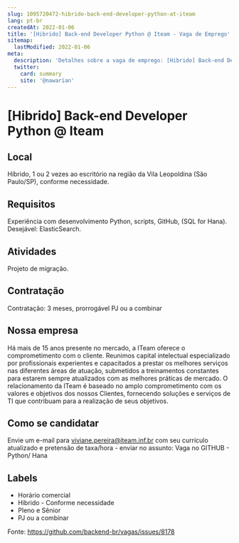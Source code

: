 ```yaml
---
slug: 1095720472-hibrido-back-end-developer-python-at-iteam
lang: pt-br
createdAt: 2022-01-06
title: '[Hibrido] Back-end Developer Python @ Iteam - Vaga de Emprego'
sitemap:
  lastModified: 2022-01-06
meta:
  description: 'Detalhes sobre a vaga de emprego: [Hibrido] Back-end Developer Python @ Iteam'
  twitter:
    card: summary
    site: '@nawarian'
---
```


# [Hibrido] Back-end Developer Python @ Iteam

<!--
==================================================
POR FAVOR, SÓ POSTE SE A VAGA FOR PARA TRABALHAR COM REACT OU TECNOLOGIAS DO ECOSSISTEMA!

Exemplo: [São Paulo] Developer na NOME DA EMPRESA`
==================================================
-->


## Local

Híbrido, 1 ou 2 vezes ao escritório na região da Vila Leopoldina (São Paulo/SP), conforme necessidade. 

## Requisitos

Experiência com desenvolvimento Python, scripts, GitHub, (SQL for Hana).
Desejável: ElasticSearch.


## Atividades

Projeto de migração. 

## Contratação

Contratação: 3 meses, prorrogável
PJ ou a combinar

## Nossa empresa

Há mais de 15 anos presente no mercado, a ITeam oferece o comprometimento com o cliente.
Reunimos capital intelectual especializado por profissionais experientes e capacitados a prestar os melhores serviços nas diferentes áreas de atuação, submetidos a treinamentos constantes para estarem sempre atualizados com as melhores práticas de mercado. 
O relacionamento da ITeam é baseado no amplo comprometimento com os valores e objetivos dos nossos Clientes, fornecendo soluções e serviços de TI que contribuam para a realização de seus objetivos.

## Como se candidatar

Envie um e-mail para viviane.pereira@iteam.inf.br com seu currículo atualizado e pretensão de taxa/hora - enviar no assunto: Vaga no GITHUB - Python/ Hana

## Labels

- Horário comercial
- Hibrido - Conforme necessidade
- Pleno e Sênior
- PJ ou a combinar

Fonte: https://github.com/backend-br/vagas/issues/8178